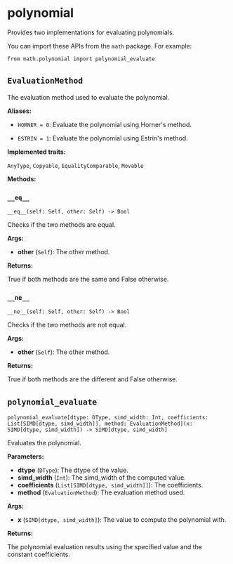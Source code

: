 # polynomial

Provides two implementations for evaluating polynomials.

You can import these APIs from the `math` package. For example:

```
from math.polynomial import polynomial_evaluate
```

## `EvaluationMethod`[​](https://docs.modular.com/mojo/stdlib/math/polynomial#evaluationmethod "Direct link to evaluationmethod")

The evaluation method used to evaluate the polynomial.

**Aliases:**

- ​`HORNER = 0`: Evaluate the polynomial using Horner's method.

- ​`ESTRIN = 1`: Evaluate the polynomial using Estrin's method.

**Implemented traits:**

`AnyType`, `Copyable`, `EqualityComparable`, `Movable`

**Methods:**

### `__eq__`[​](https://docs.modular.com/mojo/stdlib/math/polynomial#__eq__ "Direct link to __eq__")

`__eq__(self: Self, other: Self) -> Bool`

Checks if the two methods are equal.

**Args:**

- ​**other** (`Self`): The other method.

**Returns:**

True if both methods are the same and False otherwise.

### `__ne__`[​](https://docs.modular.com/mojo/stdlib/math/polynomial#__ne__ "Direct link to __ne__")

`__ne__(self: Self, other: Self) -> Bool`

Checks if the two methods are not equal.

**Args:**

- ​**other** (`Self`): The other method.

**Returns:**

True if both methods are the different and False otherwise.

## `polynomial_evaluate`[​](https://docs.modular.com/mojo/stdlib/math/polynomial#polynomial_evaluate "Direct link to polynomial_evaluate")

`polynomial_evaluate[dtype: DType, simd_width: Int, coefficients: List[SIMD[dtype, simd_width]], method: EvaluationMethod](x: SIMD[dtype, simd_width]) -> SIMD[dtype, simd_width]`

Evaluates the polynomial.

**Parameters:**

- ​**dtype** (`DType`): The dtype of the value.
- ​**simd\_width** (`Int`): The simd\_width of the computed value.
- ​**coefficients** (`List[SIMD[dtype, simd_width]]`): The coefficients.
- ​**method** (`EvaluationMethod`): The evaluation method used.

**Args:**

- ​**x** (`SIMD[dtype, simd_width]`): The value to compute the polynomial with.

**Returns:**

The polynomial evaluation results using the specified value and the constant coefficients.